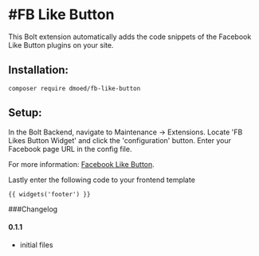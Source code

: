 #FB Like Button
==================
This Bolt extension automatically adds the code snippets of the Facebook Like Button plugins on your site.

## Installation:

```  
composer require dmoed/fb-like-button
```

## Setup: 

In the Bolt Backend, navigate to Maintenance -> Extensions. 
Locate 'FB Likes Button Widget' and click the 'configuration' button.
Enter your Facebook page URL in the config file.

For more information: [Facebook Like Button](https://developers.facebook.com/docs/plugins/like-button).

Lastly enter the following code to your frontend template

``` 
{{ widgets('footer') }}
```


###Changelog

#### 0.1.1

* initial files